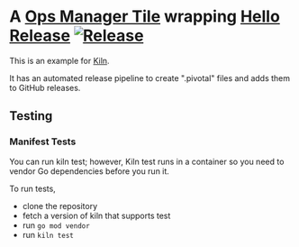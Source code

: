 # A [Ops Manager Tile](https://docs.pivotal.io/tiledev/2-10/index.html) wrapping [Hello Release](https://github.com/crhntr/hello-release) [![Release](https://github.com/crhntr/hello-tile/actions/workflows/release.yml/badge.svg)](https://github.com/crhntr/hello-tile/actions/workflows/release.yml)

This is an example for [Kiln](https://github.com/pivotal-cf/kiln).

It has an automated release pipeline to create ".pivotal" files and adds them to GitHub releases.


## Testing

### Manifest Tests

You can run kiln test; however, Kiln test runs in a container so you need to vendor Go dependencies before you run it.

To run tests,
- clone the repository
- fetch a version of kiln that supports test
- run `go mod vendor`
- run `kiln test`
